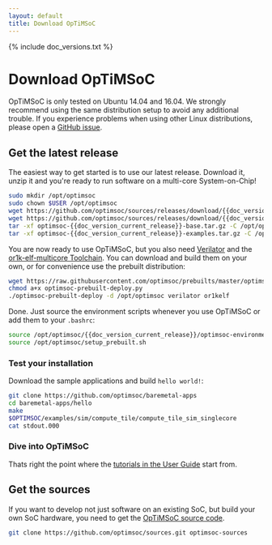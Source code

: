```yaml
---
layout: default
title: Download OpTiMSoC
---
```

{% include doc_versions.txt %}

# Download OpTiMSoC

<div class="alert alert-info">
OpTiMSoC is only tested on Ubuntu 14.04 and 16.04.
We strongly recommend using the same distribution setup to avoid any additional trouble.
If you experience problems when using other Linux distributions, please open a <a href="https://github.com/optimsoc/sources/issues">GitHub issue</a>.
</div>

## Get the latest release

The easiest way to get started is to use our latest release.
Download it, unzip it and you're ready to run software on a multi-core System-on-Chip!

```sh
sudo mkdir /opt/optimsoc
sudo chown $USER /opt/optimsoc
wget https://github.com/optimsoc/sources/releases/download/{{doc_version_current_release}}/optimsoc-{{doc_version_current_release}}-base.tgz
wget https://github.com/optimsoc/sources/releases/download/{{doc_version_current_release}}/optimsoc-{{doc_version_current_release}}-examples.tgz
tar -xf optimsoc-{{doc_version_current_release}}-base.tar.gz -C /opt/optimsoc
tar -xf optimsoc-{{doc_version_current_release}}-examples.tar.gz -C /opt/optimsoc
```

You are now ready to use OpTiMSoC, but you also need
[Verilator](http://www.veripool.org/wiki/verilator) and the [or1k-elf-multicore
Toolchain](http://openrisc.io/newlib). You can download and build them
on your own, or for convenience use the prebuilt distribution:

```sh
wget https://raw.githubusercontent.com/optimsoc/prebuilts/master/optimsoc-prebuilt-deploy.py
chmod a+x optimsoc-prebuilt-deploy.py
./optimsoc-prebuilt-deploy -d /opt/optimsoc verilator or1kelf
```

Done. Just source the environment scripts whenever you use OpTiMSoC or
add them to your `.bashrc`:

```sh
source /opt/optimsoc/{{doc_version_current_release}}/optimsoc-environment.sh
source /opt/optimsoc/setup_prebuilt.sh
```

### Test your installation

Download the sample applications and build `hello world!`:

```sh
git clone https://github.com/optimsoc/baremetal-apps
cd baremetal-apps/hello
make
$OPTIMSOC/examples/sim/compute_tile/compute_tile_sim_singlecore
cat stdout.000
```

### Dive into OpTiMSoC

Thats right the point where the [tutorials in the User Guide](/docs/{{doc_version_current_release}}/user-guide/chap_tutorials.html) start from.


## Get the sources
If you want to develop not just software on an existing SoC, but build your own SoC hardware, you need to get the [OpTiMSoC source code](https://github.com/optimsoc/sources).

```sh
git clone https://github.com/optimsoc/sources.git optimsoc-sources
```
